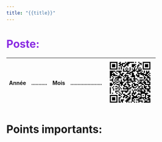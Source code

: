 ```yaml
---
title: "{{title}}"
---
```


<span style="color:BlueViolet">

# Poste:

</span>

<div align="right">

| Année |...........|Mois|......................|![qr_Sanitaires](notes/pieces_jointes/images/i_codeBarres/i_codeQR/Qr_Sanitaires.jpg)|
|---|---|---|---|---|

</div>

# Points importants:
